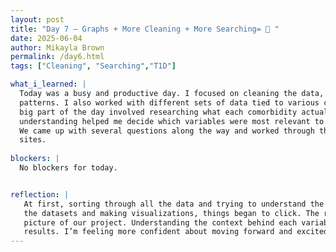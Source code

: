 ```yaml
---
layout: post
title: "Day 7 – Graphs + More Cleaning + More Searching= 🥀 "
date: 2025-06-04
author: Mikayla Brown
permalink: /day6.html
tags: ["Cleaning", "Searching","T1D"]

what_i_learned: |
  Today was a busy and productive day. I focused on cleaning the data, organizing it for analysis, and creating graphs to help visualize key 
  patterns. I also worked with different sets of data tied to various comorbidities, which meant diving into the specifics of each condition. A 
  big part of the day involved researching what each comorbidity actually means and how it connects to our project goals. That deeper 
  understanding helped me decide which variables were most relevant to highlight in the graphs and which conditions might be worth focusing on. 
  We came up with several questions along the way and worked through them to guide our analysis more effectively. We also played with more AI 
  sites.
  
blockers: |
  No blockers for today.


reflection: |
   At first, sorting through all the data and trying to understand the different comorbidities was a bit overwhelming. But as I started cleaning 
   the datasets and making visualizations, things began to click. The research helped me connect the dots between the raw data and the bigger 
   picture of our project. Understanding the context behind each variable made the graphs more meaningful and guided how I interpreted the 
   results. I’m feeling more confident about moving forward and excited to keep applying what I’ve learned.
---
```

